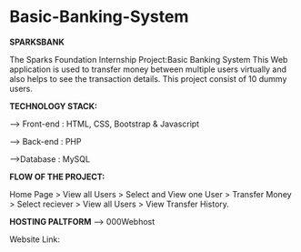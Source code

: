 # Basic-Banking-System
**SPARKSBANK**

The Sparks Foundation Internship Project:Basic Banking System
This Web application is used to transfer money between multiple users virtually and also helps to see the transaction details.
This project consist of 10 dummy users.

**TECHNOLOGY STACK:**

--> Front-end : HTML, CSS, Bootstrap & Javascript

--> Back-end : PHP 

-->Database : MySQL

**FLOW OF THE PROJECT:**

Home Page > View all Users > Select and View one User > Transfer Money > Select reciever > View all Users > View Transfer History.


**HOSTING PALTFORM** 
--> 000Webhost

Website Link:




         
 

